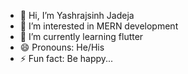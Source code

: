- 👋 Hi, I’m Yashrajsinh Jadeja
- 👀 I’m interested in MERN development
- 🌱 I’m currently learning flutter
- 😄 Pronouns: He/His
- ⚡ Fun fact: Be happy...
